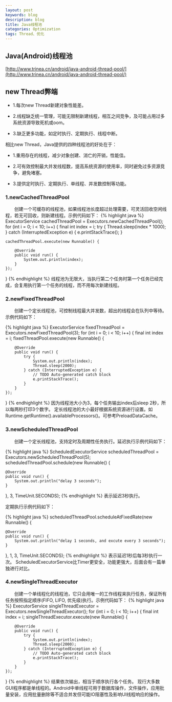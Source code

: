 ```yaml
---
layout: post
keywords: blog
description: blog
title: Java线程池
categories: Optimization
tags: Thread、优化
---
```


## Java(Android)线程池

[http://www.trinea.cn/android/java-android-thread-pool/](http://www.trinea.cn/android/java-android-thread-pool/)

## new Thread弊端

* 1.每次new Thread新建对象性能差。

* 2.线程缺乏统一管理，可能无限制新建线程，相互之间竞争，及可能占用过多系统资源导致死机或oom。

* 3.缺乏更多功能，如定时执行、定期执行、线程中断。

相比new Thread，Java提供的四种线程池的好处在于：

* 1.重用存在的线程，减少对象创建、消亡的开销，性能佳。

* 2.可有效控制最大并发线程数，提高系统资源的使用率，同时避免过多资源竞争，避免堵塞。

* 3.提供定时执行、定期执行、单线程、并发数控制等功能。

### 1.newCachedThreadPool
&emsp;&emsp;创建一个可缓存的线程池，如果线程池长度超过处理需要，可灵活回收空闲线程，若无可回收，则新建线程。示例代码如下：
{% highlight java %}
ExecutorService cachedThreadPool = Executors.newCachedThreadPool();
for (int i = 0; i < 10; i++) {
	final int index = i;
	try {
		Thread.sleep(index * 1000);
	} catch (InterruptedException e) {
		e.printStackTrace();
	}

	cachedThreadPool.execute(new Runnable() {

		@Override
		public void run() {
			System.out.println(index);
		}
	});
}
{% endhighlight %}
线程池为无限大，当执行第二个任务时第一个任务已经完成，会复用执行第一个任务的线程，而不用每次新建线程。

### 2.newFixedThreadPool

&emsp;&emsp;创建一个定长线程池，可控制线程最大并发数，超出的线程会在队列中等待。示例代码如下：

{% highlight java %}
ExecutorService fixedThreadPool = Executors.newFixedThreadPool(3);
for (int i = 0; i < 10; i++) {
    final int index = i;
    fixedThreadPool.execute(new Runnable() {
 
        @Override
        public void run() {
            try {
                System.out.println(index);
                Thread.sleep(2000);
            } catch (InterruptedException e) {
                // TODO Auto-generated catch block
                e.printStackTrace();
            }
        }
    });
}
{% endhighlight %}
因为线程池大小为3，每个任务输出index后sleep 2秒，所以每两秒打印3个数字。
定长线程池的大小最好根据系统资源进行设置。如Runtime.getRuntime().availableProcessors()。可参考PreloadDataCache。

### 3.newScheduledThreadPool

&emsp;&emsp;创建一个定长线程池，支持定时及周期性任务执行。延迟执行示例代码如下：

{% highlight java %}
ScheduledExecutorService scheduledThreadPool = Executors.newScheduledThreadPool(5);
scheduledThreadPool.schedule(new Runnable() {

	@Override
	public void run() {
		System.out.println("delay 3 seconds");
	}
}, 3, TimeUnit.SECONDS);
{% endhighlight %}
表示延迟3秒执行。
 
定期执行示例代码如下：

{% highlight java %}
scheduledThreadPool.scheduleAtFixedRate(new Runnable() {

	@Override
	public void run() {
		System.out.println("delay 1 seconds, and excute every 3 seconds");
	}
}, 1, 3, TimeUnit.SECONDS);
{% endhighlight %}
表示延迟1秒后每3秒执行一次。
ScheduledExecutorService比Timer更安全，功能更强大，后面会有一篇单独进行对比。

### 4.newSingleThreadExecutor
&emsp;&emsp;创建一个单线程化的线程池，它只会用唯一的工作线程来执行任务，保证所有任务按照指定顺序(FIFO, LIFO, 优先级)执行。示例代码如下：
{% highlight java %}
ExecutorService singleThreadExecutor = Executors.newSingleThreadExecutor();
for (int i = 0; i < 10; i++) {
	final int index = i;
	singleThreadExecutor.execute(new Runnable() {

		@Override
		public void run() {
			try {
				System.out.println(index);
				Thread.sleep(2000);
			} catch (InterruptedException e) {
				// TODO Auto-generated catch block
				e.printStackTrace();
			}
		}
	});
}
{% endhighlight %}
结果依次输出，相当于顺序执行各个任务。
现行大多数GUI程序都是单线程的。Android中单线程可用于数据库操作，文件操作，应用批量安装，应用批量删除等不适合并发但可能IO阻塞性及影响UI线程响应的操作。
